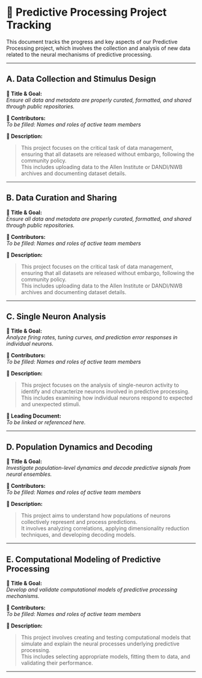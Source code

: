 # 🧠 Predictive Processing Project Tracking

This document tracks the progress and key aspects of our Predictive Processing project, which involves the collection and analysis of new data related to the neural mechanisms of predictive processing.

---

## A. Data Collection and Stimulus Design

**🎯 Title & Goal:**  
*Ensure all data and metadata are properly curated, formatted, and shared through public repositories.*

**👥 Contributors:**  
*To be filled: Names and roles of active team members*

**📝 Description:**  
> This project focuses on the critical task of data management, ensuring that all datasets are released without embargo, following the community policy.  
> This includes uploading data to the Allen Institute or DANDI/NWB archives and documenting dataset details.

---

## B. Data Curation and Sharing

**🎯 Title & Goal:**  
*Ensure all data and metadata are properly curated, formatted, and shared through public repositories.*

**👥 Contributors:**  
*To be filled: Names and roles of active team members*

**📝 Description:**  
> This project focuses on the critical task of data management, ensuring that all datasets are released without embargo, following the community policy.  
> This includes uploading data to the Allen Institute or DANDI/NWB archives and documenting dataset details.

---

## C. Single Neuron Analysis

**🎯 Title & Goal:**  
*Analyze firing rates, tuning curves, and prediction error responses in individual neurons.*

**👥 Contributors:**  
*To be filled: Names and roles of active team members*

**📝 Description:**  
> This project focuses on the analysis of single-neuron activity to identify and characterize neurons involved in predictive processing.  
> This includes examining how individual neurons respond to expected and unexpected stimuli.

**📄 Leading Document:**  
*To be linked or referenced here.*

---

## D. Population Dynamics and Decoding

**🎯 Title & Goal:**  
*Investigate population-level dynamics and decode predictive signals from neural ensembles.*

**👥 Contributors:**  
*To be filled: Names and roles of active team members*

**📝 Description:**  
> This project aims to understand how populations of neurons collectively represent and process predictions.  
> It involves analyzing correlations, applying dimensionality reduction techniques, and developing decoding models.

---

## E. Computational Modeling of Predictive Processing

**🎯 Title & Goal:**  
*Develop and validate computational models of predictive processing mechanisms.*

**👥 Contributors:**  
*To be filled: Names and roles of active team members*

**📝 Description:**  
> This project involves creating and testing computational models that simulate and explain the neural processes underlying predictive processing.  
> This includes selecting appropriate models, fitting them to data, and validating their performance.

---